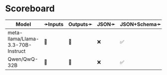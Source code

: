 # Scoreboard

| Model                             | ➛Inputs   | Outputs➛   | JSON➛   | JSON+Schema➛   | Chat | Streaming | Tools | Batch | Seed | Files | Citations | Thinking |
| --------------------------------- | --------- | ---------- | ------- | -------------- | ---- | --------- | ----- | ----- | ---- | ----- | --------- | -------- |
| meta-llama/Llama-3.3-70B-Instruct | 💬        | 💬         | ❌      | ✅             | ✅   | ✅🚩      | ✅    | ❌    | ✅   | ❌    | ❌        | ❌       |
| Qwen/QwQ-32B                      | 💬        | 💬         | ❌      | ✅             | ✅   | ✅🚩      | ✅    | ❌    | ✅   | ❌    | ❌        | ✅       |
